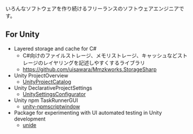 いろんなソフトウェアを作り続けるフリーランスのソフトウェアエンジニアです。

## For Unity

- Layered storage and cache for C#
  - C#向けのファイルストレージ、メモリストレージ、キャッシュなどストレージのレイヤリングを記述しやすくするライブラリ
  - https://github.com/uisawara/Mmzkworks.StorageSharp
- Unity ProjectOverview
  - [UnityProjectCatalog](https://github.com/uisawara/UnityProjectCatalog)
- Unity DeclarativeProjectSettings
  - [UnitySettingsConfigurator](https://github.com/uisawara/UnitySettingsConfigurator)
- Unity npm TaskRunnerGUI
  - [unity-npmscriptwindow](https://github.com/uisawara/unity-npmscriptswindow)
- Package for experimenting with UI automated testing in Unity development
  - [unide](https://github.com/uisawara/unide)
